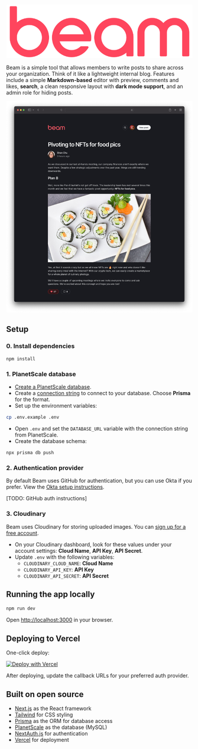 <img src="public/images/logo.svg" />

Beam is a simple tool that allows members to write posts to share across your organization. Think of it like a lightweight internal blog. Features include a simple **Markdown-based** editor with preview, comments and likes, **search**, a clean responsive layout with **dark mode support**, and an admin role for hiding posts.

<img src="public/images/screenshot@2x.png" width="652" />

## Setup

### 0. Install dependencies

```bash
npm install
```

### 1. PlanetScale database

* [Create a PlanetScale database](https://docs.planetscale.com/tutorials/planetscale-quick-start-guide#create-a-database).
* Create a [connection string](https://docs.planetscale.com/concepts/connection-strings#creating-a-password) to connect to your database. Choose **Prisma** for the format.
* Set up the environment variables:
```bash
cp .env.example .env
```
* Open `.env` and set the `DATABASE_URL` variable with the connection string from PlanetScale.
* Create the database schema:
```bash
npx prisma db push
```

### 2. Authentication provider

By default Beam uses GitHub for authentication, but you can use Okta if you prefer. View the [Okta setup instructions](docs/okta_setup.md).

[TODO: GitHub auth instructions]

### 3. Cloudinary

Beam uses Cloudinary for storing uploaded images. You can [sign up for a free account](https://cloudinary.com/users/register/free).

* On your Cloudinary dashboard, look for these values under your account settings: **Cloud Name**, **API Key**, **API Secret**.
* Update `.env` with the following variables:
  - `CLOUDINARY_CLOUD_NAME`: **Cloud Name**
  - `CLOUDINARY_API_KEY`: **API Key**
  - `CLOUDINARY_API_SECRET`: **API Secret**

## Running the app locally

```bash
npm run dev
```

Open [http://localhost:3000](http://localhost:3000) in your browser.

## Deploying to Vercel

One-click deploy:

[![Deploy with Vercel](https://vercel.com/button)](https://vercel.com/new/clone?repository-url=https%3A%2F%2Fgithub.com%2Fplanetscale%2Fbeam&env=DATABASE_URL,OKTA_CLIENT_ID,OKTA_CLIENT_SECRET,OKTA_ISSUER,NEXTAUTH_URL,NEXTAUTH_SECRET,CLOUDINARY_CLOUD_NAME,CLOUDINARY_API_KEY,CLOUDINARY_API_SECRET)

After deploying, update the callback URLs for your preferred auth provider.

## Built on open source

- [Next.js](https://nextjs.org/) as the React framework
- [Tailwind](https://tailwindcss.com/) for CSS styling
- [Prisma](https://prisma.io/) as the ORM for database access
- [PlanetScale](https://planetscale.com/) as the database (MySQL)
- [NextAuth.js](https://next-auth.js.org/) for authentication
- [Vercel](http://vercel.com/) for deployment
